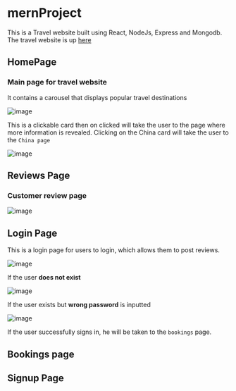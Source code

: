 # mernProject
This is a Travel website built using React, NodeJs, Express and Mongodb.
The travel website is up [here](https://mern-project-eta.vercel.app/)

## HomePage
### Main page for travel website
It contains a carousel that displays popular travel destinations

![image](https://user-images.githubusercontent.com/88974230/196981538-c86a04f8-525f-4722-94e6-82a60c69bb33.png)


This is a clickable card then on clicked will take the user to the page where more information is revealed. 
Clicking on the China card will take the user to the `China page`

![image](https://user-images.githubusercontent.com/88974230/196744934-3f8b6e56-d334-4de6-ac13-bd8330245ff5.png)

## Reviews Page
### Customer review page 

![image](https://user-images.githubusercontent.com/88974230/196748210-ffb01661-0f46-4ef6-aef8-e1694ce3e285.png)

## Login Page
This is a login page for users to login, which allows them to post reviews.

![image](https://user-images.githubusercontent.com/88974230/196981861-5234f6ce-44a6-4901-a098-e33126cc4f39.png)

If the user **does not exist**    

![image](https://user-images.githubusercontent.com/88974230/196984057-d0a237c6-b4f6-4ba3-86ba-f353b7c21c68.png)

If the user exists but **wrong password** is inputted

![image](https://user-images.githubusercontent.com/88974230/196984298-a81a5a19-d98c-44ff-afb3-d316c156e1f1.png)

If the user successfully signs in, he will be taken to the `bookings` page.

## Bookings page

## Signup Page

